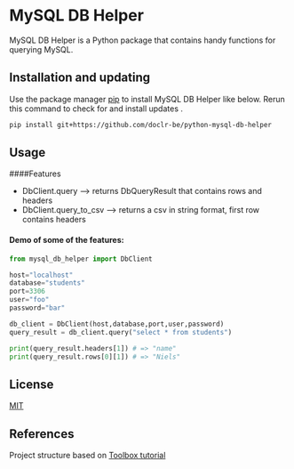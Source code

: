 # MySQL DB Helper
MySQL DB Helper is a Python package that contains handy functions for querying MySQL. 

## Installation and updating
Use the package manager [pip](https://pip.pypa.io/en/stable/) to install MySQL DB Helper like below. 
Rerun this command to check for and install  updates .
```bash
pip install git+https://github.com/doclr-be/python-mysql-db-helper
```

## Usage
####Features
* DbClient.query  --> returns DbQueryResult that contains rows and headers
* DbClient.query_to_csv --> returns a csv in string format, first row contains headers

#### Demo of some of the features:
```python
from mysql_db_helper import DbClient

host="localhost"
database="students"
port=3306
user="foo"
password="bar"

db_client = DbClient(host,database,port,user,password)
query_result = db_client.query("select * from students")

print(query_result.headers[1]) # => "name"
print(query_result.rows[0][1]) # => "Niels"
```


## License
[MIT](https://choosealicense.com/licenses/mit/)

## References
Project structure based on [Toolbox tutorial](https://github.com/mike-huls/toolbox)
